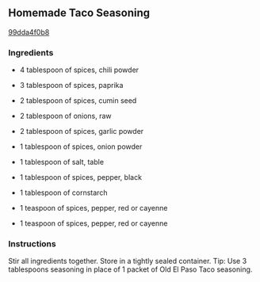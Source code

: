 ## Homemade Taco Seasoning

[99dda4f0b8](http://tastykitchen.com/recipes/homemade-ingredients/homemade-taco-seasoning-12/)

### Ingredients

 - 4 tablespoon of spices, chili powder

 - 3 tablespoon of spices, paprika

 - 2 tablespoon of spices, cumin seed

 - 2 tablespoon of onions, raw

 - 2 tablespoon of spices, garlic powder

 - 1 tablespoon of spices, onion powder

 - 1 tablespoon of salt, table

 - 1 tablespoon of spices, pepper, black

 - 1 tablespoon of cornstarch

 - 1 teaspoon of spices, pepper, red or cayenne

 - 1 teaspoon of spices, pepper, red or cayenne

### Instructions

Stir all ingredients together. Store in a tightly sealed container. Tip: Use 3 tablespoons seasoning in place of 1 packet of Old El Paso Taco seasoning.